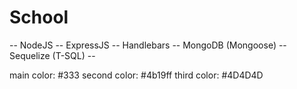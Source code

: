 # School
-- NodeJS -- ExpressJS -- Handlebars -- MongoDB (Mongoose) -- Sequelize (T-SQL) --

main color: #333
second color: #4b19ff
third color: #4D4D4D
